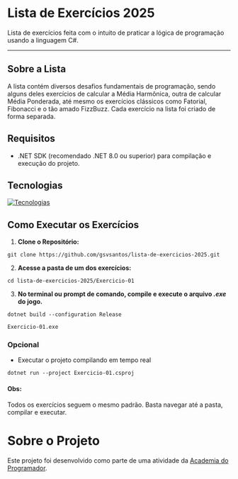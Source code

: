 # Lista de Exercícios 2025
Lista de exercícios feita com o intuito de praticar a lógica de programação usando a linguagem C#.

---

## Sobre a Lista
A lista contém diversos desafios fundamentais de programação, sendo alguns deles exercícios de calcular a Média Harmônica, outra de calcular Média Ponderada, até mesmo os exercícios clássicos como Fatorial, Fibonacci e o tão amado FizzBuzz.
Cada exercício na lista foi criado de forma separada.  
  
## Requisitos
- .NET SDK (recomendado .NET 8.0 ou superior) para compilação e execução do projeto.

## Tecnologias
[![Tecnologias](https://skillicons.dev/icons?i=git,github,visualstudio,cs,dotnet)](https://skillicons.dev)

## Como Executar os Exercícios
1. **Clone o Repositório:**
```
git clone https://github.com/gsvsantos/lista-de-exercicios-2025.git
```

2. **Acesse a pasta de um dos exercícios:**
```
cd lista-de-exercicios-2025/Exercicio-01
```

3. **No terminal ou prompt de comando, compile e execute o arquivo *.exe* do jogo.**
```
dotnet build --configuration Release
```
```
Exercicio-01.exe
```

### Opcional
- Executar o projeto compilando em tempo real
```
dotnet run --project Exercicio-01.csproj
```

#### Obs:
Todos os exercícios seguem o mesmo padrão. Basta navegar até a pasta, compilar e executar.

# Sobre o Projeto
Este projeto foi desenvolvido como parte de uma atividade da [Academia do Programador](https://www.instagram.com/academiadoprogramador/).
